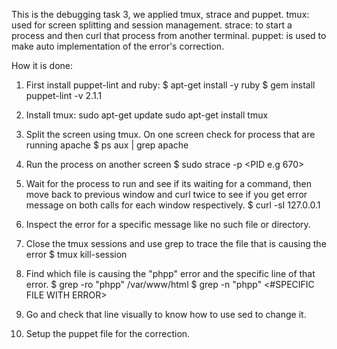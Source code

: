 This is the debugging task 3, we applied tmux, strace and puppet.
tmux: used for screen splitting and session management.
strace: to start a process and then curl that process from another terminal.
puppet: is used to make auto implementation of the error's correction.

How it is done:
1. First install puppet-lint and ruby:
$ apt-get install -y ruby
$ gem install puppet-lint -v 2.1.1

2. Install tmux:
sudo apt-get update
sudo apt-get install tmux

3. Split the screen using tmux.
On one screen check for process that are running apache
$ ps aux | grep apache

4. Run the process on another screen
$ sudo strace -p <PID e.g 670>

5. Wait for the process to run and see if its waiting for a command, then move back to previous window and curl twice to see if you get error message on both calls for each window respectively.
$ curl -sI 127.0.0.1

6. Inspect the error for a specific message like no such file or directory.

7. Close the tmux sessions and use grep to trace the file that is causing the error
$ tmux kill-session

8. Find which file is causing the "phpp" error and the specific line of that error.
$ grep -ro "phpp" /var/www/html
$ grep -n "phpp" <#SPECIFIC FILE WITH ERROR>

9. Go and check that line visually to know how to use sed to change it.

10. Setup the puppet file for the correction.


